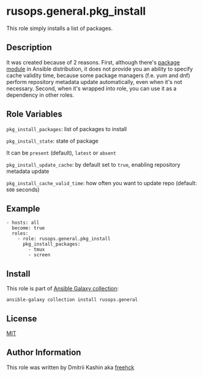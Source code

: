 rusops.general.pkg_install
=========

This role simply installs a list of packages.

Description
-----------

It was created because of 2 reasons. First, although there's [package module](https://docs.ansible.com/ansible/latest/modules/package_module.html) in Ansible distribution, it does not provide you an ability to specify cache validity time, because some package managers (f.e. yum and dnf) perform repository metadata update automatically, even when it's not necessary. Second, when it's wrapped into role, you can use it as a dependency in other roles.

Role Variables
--------------

`pkg_install_packages`: list of packages to install

`pkg_install_state`: state of package

It can be `present` (default), `latest` or `absent`

`pkg_install_update_cache`: by default set to `true`, enabling repository metadata update

`pkg_install_cache_valid_time`: how often you want to update repo (default: `600` seconds)

Example
-------
```
- hosts: all
  become: true
  roles:
    - role: rusops.general.pkg_install
      pkg_install_packages:
        - tmux
        - screen
```

Install
-------

This role is part of [Ansible Galaxy collection](https://galaxy.ansible.com/rusops/general):

`ansible-galaxy collection install rusops.general`

License
-------

[MIT](./LICENSE)

Author Information
------------------

This role was written by Dmitrii Kashin aka [freehck](https://github.com/freehck)
